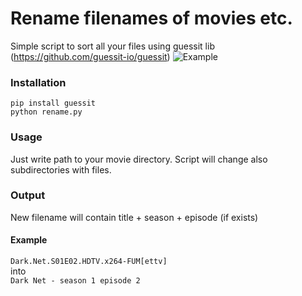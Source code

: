 # Rename filenames of movies etc.

Simple script to sort all your files using guessit lib (https://github.com/guessit-io/guessit)
![Example](http://i.imgur.com/YvnLA8G.gif)

### Installation
`pip install guessit` <br />
`python rename.py`

### Usage
Just write path to your movie directory. Script will change also subdirectories
 with files.

### Output
New filename will contain title + season + episode (if exists)

#### Example
`Dark.Net.S01E02.HDTV.x264-FUM[ettv]` <br />
into <br />
`Dark Net - season 1 episode 2`

